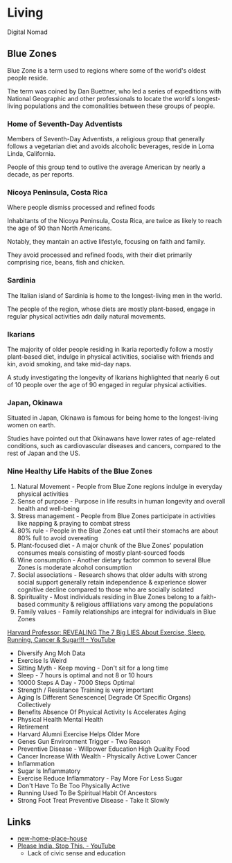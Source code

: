 # Living

Digital Nomad

## Blue Zones

Blue Zone is a term used to regions where some of the world's oldest people reside.

The term was coined by Dan Buettner, who led a series of expeditions with National Geographic and other professionals to locate the world's longest-living populations and the comonalities between these groups of people.

### Home of Seventh-Day Adventists

Members of Seventh-Day Adventists, a religious group that generally follows a vegetarian diet and avoids alcoholic beverages, reside in Loma Linda, California.

People of this group tend to outlive the average American by nearly a decade, as per reports.

### Nicoya Peninsula, Costa Rica

Where people dismiss processed and refined foods

Inhabitants of the Nicoya Peninsula, Costa Rica, are twice as likely to reach the age of 90 than North Americans.

Notably, they mantain an active lifestyle, focusing on faith and family.

They avoid processed and refined foods, with their diet primarily comprising rice, beans, fish and chicken.

### Sardinia

The Italian island of Sardinia is home to the longest-living men in the world.

The people of the region, whose diets are mostly plant-based, engage in regular physical activities adn daily natural movements.

### Ikarians

The majority of older people residing in Ikaria reportedly follow a mostly plant-based diet, indulge in physical activities, socialise with friends and kin, avoid smoking, and take mid-day naps.

A study investigating the longevity of Ikarians highlighted that nearly 6 out of 10 people over the age of 90 engaged in regular physical activities.

### Japan, Okinawa

Situated in Japan, Okinawa is famous for being home to the longest-living women on earth.

Studies have pointed out that Okinawans have lower rates of age-related conditions, such as cardiovascular diseases and cancers, compared to the rest of Japan and the US.

### Nine Healthy Life Habits of the Blue Zones

1. Natural Movement - People from Blue Zone regions indulge in everyday physical activities
2. Sense of purpose - Purpose in life results in human longevity and overall health and well-being
3. Stress management - People from Blue Zones participate in activities like napping & praying to combat stress
4. 80% rule - People in the Blue Zones eat until their stomachs are about 80% full to avoid overeating
5. Plant-focused diet - A major chunk of the Blue Zones' population consumes meals consisting of mostly plant-sourced foods
6. Wine consumption - Another dietary factor common to several Blue Zones is moderate alcohol consumption
7. Social associations - Research shows that older adults with strong social support generally retain independence & experience slower cognitive decline compared to those who are socially isolated
8. Spirituality - Most individuals residing in Blue Zones belong to a faith-based community & religious affiliations vary among the populations
9. Family values - Family relationships are integral for individuals in Blue Zones

[Harvard Professor: REVEALING The 7 Big LIES About Exercise, Sleep, Running, Cancer & Sugar!!! - YouTube](https://www.youtube.com/watch?v=ujRwf1HdNjk)

- Diversify Ang Moh Data
- Exercise Is Weird
- Sitting Myth - Keep moving - Don't sit for a long time
- Sleep - 7 hours is optimal and not 8 or 10 hours
- 10000 Steps A Day - 7000 Steps Optimal
- Strength / Resistance Training is very important
- Aging Is Different Senescence( Degrade Of Specific Organs) Collectively
- Benefits Absence Of Physical Activity Is Accelerates Aging
- Physical Health Mental Health
- Retirement
- Harvard Alumni Exercise Helps Older More
- Genes Gun Environment Trigger - Two Reason
- Preventive Disease - Willpower Education High Quality Food
- Cancer Increase With Wealth - Physically Active Lower Cancer
- Inflammation
- Sugar Is Inflammatory
- Exercise Reduce Inflammatory - Pay More For Less Sugar
- Don't Have To Be Too Physically Active
- Running Used To Be Spiritual Habit Of Ancestors
- Strong Foot Treat Preventive Disease - Take It Slowly

## Links

- [new-home-place-house](knowledge/geography/new-home-place-house.md)
- [Please India. Stop This. - YouTube](https://www.youtube.com/watch?v=Be-QX2fkb30&ab_channel=MohakMangal)
    - Lack of civic sense and education
